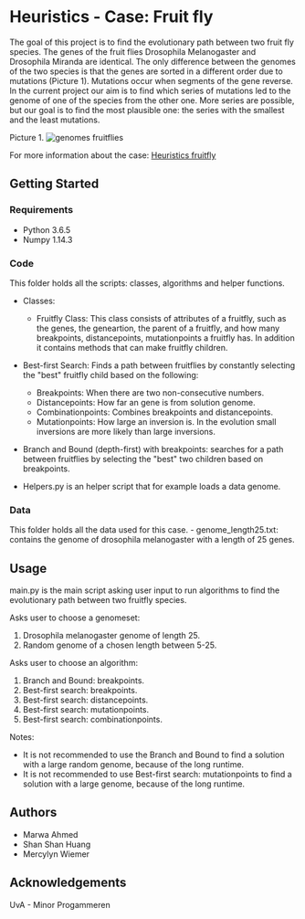 # Heuristics - Case: Fruit fly #

The goal of this project is to find the evolutionary path between two fruit fly species. The genes of the fruit flies Drosophila Melanogaster and Drosophila Miranda are identical. The only difference between the genomes of the two species is that the genes are sorted in a different order due to mutations (Picture 1). Mutations occur when segments of the gene reverse. In the current project our aim is to find which series of mutations led to the genome of one of the species from the other one. More series are possible, but our goal is to find the most plausible one: the series with the smallest and the least mutations.

Picture 1.
![genomes fruitflies](http://heuristieken.nl/wiki/images/0/03/Tweegenomen.gif)


For more information about the case:
[Heuristics fruitfly](http://heuristieken.nl/wiki/index.php?title=Fruitvliegen)

## Getting Started ##

### Requirements ###
- Python 3.6.5
- Numpy 1.14.3

### Code ###
This folder holds all the scripts: classes, algorithms and helper functions.

- Classes:
    - Fruitfly Class: This class consists of attributes of a fruitfly, such as
                      the genes, the geneartion, the parent of a fruitfly, and
                      how many breakpoints, distancepoints, mutationpoints a
                      fruitfly has. In addition it contains methods that can make
                      fruitfly children.
 
- Best-first Search: Finds a path between fruitflies by constantly selecting the "best" fruitfly child based on the following:
    - Breakpoints: When there are two non-consecutive numbers.
    - Distancepoints: How far an gene is from solution genome.
    - Combinationpoints: Combines breakpoints and distancepoints.
    - Mutationpoints: How large an inversion is. In the evolution small inversions
        are more likely than large inversions.

- Branch and Bound (depth-first) with breakpoints: searches for a path between fruitflies
  by selecting the "best" two children based on breakpoints.

- Helpers.py is an helper script that for example loads a data genome.

### Data ###
This folder holds all the data used for this case.
    - genome_length25.txt: contains the genome of drosophila melanogaster with a length of 25 genes.

## Usage ##
main.py is the main script asking user input to run algorithms to find the evolutionary path between two fruitfly species. 

Asks user to choose a genomeset:
1. Drosophila melanogaster genome of length 25.
2. Random genome of a chosen length between 5-25.

Asks user to choose an algorithm:
1. Branch and Bound: breakpoints.
2. Best-first search: breakpoints.
3. Best-first search: distancepoints.
4. Best-first search: mutationpoints.
5. Best-first search: combinationpoints.

Notes:
- It is not recommended to use the Branch and Bound to find a solution with a large random
genome, because of the long runtime.
- It is not recommended to use Best-first search: mutationpoints to find a solution with
a large genome, because of the long runtime.

## Authors ##
- Marwa Ahmed
- Shan Shan Huang
- Mercylyn Wiemer

## Acknowledgements ##
UvA - Minor Progammeren
